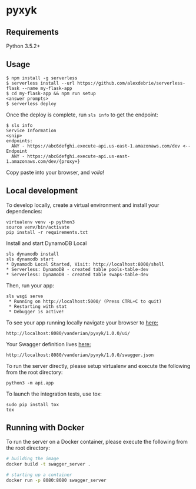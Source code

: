 # pyxyk

## Requirements
Python 3.5.2+


## Usage

```
$ npm install -g serverless
$ serverless install --url https://github.com/alexdebrie/serverless-flask --name my-flask-app
$ cd my-flask-app && npm run setup
<answer prompts>
$ serverless deploy
```

Once the deploy is complete, run `sls info` to get the endpoint:

```
$ sls info
Service Information
<snip>
endpoints:
  ANY - https://abc6defghi.execute-api.us-east-1.amazonaws.com/dev <-- Endpoint
  ANY - https://abc6defghi.execute-api.us-east-1.amazonaws.com/dev/{proxy+}
```

Copy paste into your browser, and _voila_!

## Local development

To develop locally, create a virtual environment and install your dependencies:

```
virtualenv venv -p python3
source venv/bin/activate
pip install -r requirements.txt
```

Install and start DynamoDB Local

```
sls dynamodb install
sls dynamodb start
* Dynamodb Local Started, Visit: http://localhost:8000/shell
* Serverless: DynamoDB - created table pools-table-dev
* Serverless: DynamoDB - created table swaps-table-dev
```

Then, run your app:

```
sls wsgi serve
 * Running on http://localhost:5000/ (Press CTRL+C to quit)
 * Restarting with stat
 * Debugger is active!
```

To see your app running locally navigate your browser
to [here:](http://localhost:8080/vanderian/pyxyk/1.0.0/ui/)

```
http://localhost:8080/vanderian/pyxyk/1.0.0/ui/
```

Your Swagger definition lives [here:](http://localhost:8080/vanderian/pyxyk/1.0.0/swagger.json)

```
http://localhost:8080/vanderian/pyxyk/1.0.0/swagger.json
```


To run the server directly, please setup virtualenv and execute the following from the root directory:

```
python3 -m api.app
```

To launch the integration tests, use tox:
```
sudo pip install tox
tox
```

## Running with Docker

To run the server on a Docker container, please execute the following from the root directory:

```bash
# building the image
docker build -t swagger_server .

# starting up a container
docker run -p 8080:8080 swagger_server
```